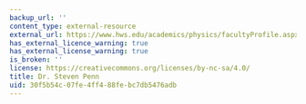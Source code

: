 ```yaml
---
backup_url: ''
content_type: external-resource
external_url: https://www.hws.edu/academics/physics/facultyProfile.aspx?facultyID=268
has_external_licence_warning: true
has_external_license_warning: true
is_broken: ''
license: https://creativecommons.org/licenses/by-nc-sa/4.0/
title: Dr. Steven Penn
uid: 30f5b54c-07fe-4ff4-88fe-bc7db5476adb
---
```

